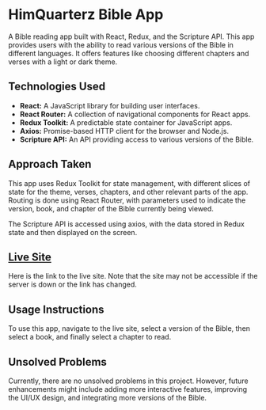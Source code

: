 # HimQuarterz Bible App

A Bible reading app built with React, Redux, and the Scripture API. This app provides users with the ability to read various versions of the Bible in different languages. It offers features like choosing different chapters and verses with a light or dark theme.

## Technologies Used

- **React:** A JavaScript library for building user interfaces.
- **React Router:** A collection of navigational components for React apps.
- **Redux Toolkit:** A predictable state container for JavaScript apps.
- **Axios:** Promise-based HTTP client for the browser and Node.js.
- **Scripture API:** An API providing access to various versions of the Bible.

## Approach Taken

This app uses Redux Toolkit for state management, with different slices of state for the theme, verses, chapters, and other relevant parts of the app. Routing is done using React Router, with parameters used to indicate the version, book, and chapter of the Bible currently being viewed.

The Scripture API is accessed using axios, with the data stored in Redux state and then displayed on the screen.

## [Live Site](https://64c9e4ada3ecda60c8779e56--sweet-blancmange-a0c993.netlify.app/)

Here is the link to the live site. Note that the site may not be accessible if the server is down or the link has changed.

## Usage Instructions

To use this app, navigate to the live site, select a version of the Bible, then select a book, and finally select a chapter to read.

## Unsolved Problems

Currently, there are no unsolved problems in this project. However, future enhancements might include adding more interactive features, improving the UI/UX design, and integrating more versions of the Bible.
